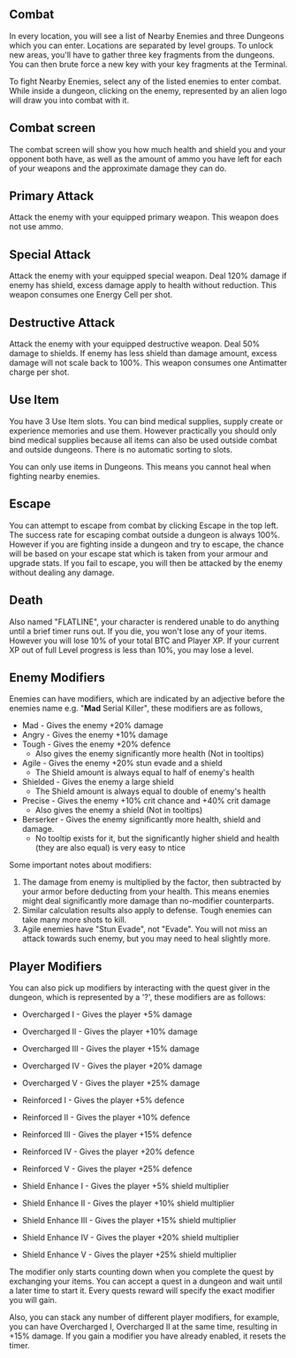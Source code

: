 ## Combat

In every location, you will see a list of Nearby Enemies and three Dungeons which you can enter. Locations are separated by level groups.  To unlock new areas, you'll have to gather three key fragments from the dungeons. You can then brute force a new key with your key fragments at the Terminal.
  
To fight Nearby Enemies, select any of the listed enemies to enter combat. While inside a dungeon, clicking on the enemy, represented by an alien logo will draw you into combat with it.  

## Combat screen
  
The combat screen will show you how much health and shield you and your opponent both have, as well as the amount of ammo you have left for each of your weapons and the approximate damage they can do.  

## Primary Attack
Attack the enemy with your equipped primary weapon. This weapon does not use ammo.

## Special Attack
Attack the enemy with your equipped special weapon. Deal 120% damage if enemy has shield, excess damage apply to health without reduction. This weapon consumes one Energy Cell per shot.

## Destructive Attack
Attack the enemy with your equipped destructive weapon. Deal 50% damage to shields. If enemy has less shield than damage amount, excess damage will not scale back to 100%. This weapon consumes one Antimatter charge per shot.

## Use Item
You have 3 Use Item slots. You can bind medical supplies, supply create or experience memories and use them. However practically you should only bind medical supplies because all items can also be used outside combat and outside dungeons. There is no automatic sorting to slots.

You can only use items in Dungeons. This means you cannot heal when fighting nearby enemies.

## Escape
You can attempt to escape from combat by clicking Escape in the top left. The success rate for escaping combat outside a dungeon is always 100%. However if you are fighting inside a dungeon and try to escape, the chance will be based on your escape stat which is taken from your armour and upgrade stats. If you fail to escape, you will then be attacked by the enemy without dealing any damage.  

## Death

Also named "FLATLINE", your character is rendered unable to do anything until a brief timer runs out. If you die, you won't lose any of your items. However you will lose 10% of your total BTC and Player XP. If your current XP out of full Level progress is less than 10%, you may lose a level.
  
## Enemy Modifiers
  
Enemies can have modifiers, which are indicated by an adjective before the enemies name e.g. "**Mad** Serial Killer", these modifiers are as follows,
  
 - Mad - Gives the enemy +20% damage  
 - Angry - Gives the enemy +10% damage  
 - Tough - Gives the enemy +20% defence  
   - Also gives the enemy significantly more health (Not in tooltips)
 - Agile - Gives the enemy +20% stun evade and a shield  
   - The Shield amount is always equal to half of enemy's health
 - Shielded - Gives the enemy a large shield  
   - The Shield amount is always equal to double of enemy's health
 - Precise - Gives the enemy +10% crit chance and +40% crit damage
   - Also gives the enemy a shield (Not in tooltips)
 - Berserker - Gives the enemy significantly more health, shield and damage.
   - No tooltip exists for it, but the significantly higher shield and health (they are also equal) is very easy to ntice

Some important notes about modifiers:

1. The damage from enemy is multiplied by the factor, then subtracted by your armor before deducting from your health.  This means enemies might deal significantly more damage than no-modifier counterparts. 
2. Similar calculation results also apply to defense. Tough enemies can take many more shots to kill.
3. Agile enemies have "Stun Evade", not "Evade". You will not miss an attack towards such enemy, but you may need to heal slightly more.

  
## Player Modifiers
  
You can also pick up modifiers by interacting with the quest giver in the dungeon, which is represented by a '?', these modifiers are as follows:  
  
 - Overcharged I - Gives the player +5% damage  
 - Overcharged II - Gives the player +10% damage  
 - Overcharged III - Gives the player +15% damage  
 - Overcharged IV - Gives the player +20% damage  
 - Overcharged V - Gives the player +25% damage  
  
  
 - Reinforced I - Gives the player +5% defence  
 - Reinforced II - Gives the player +10% defence  
 - Reinforced III - Gives the player +15% defence  
 - Reinforced IV - Gives the player +20% defence  
 - Reinforced V - Gives the player +25% defence  
  
  
 - Shield Enhance I - Gives the player +5% shield multiplier  
 - Shield Enhance II - Gives the player +10% shield multiplier  
 - Shield Enhance III - Gives the player +15% shield multiplier  
 - Shield Enhance IV - Gives the player +20% shield multiplier  
 - Shield Enhance V - Gives the player +25% shield multiplier  

The modifier only starts counting down when you complete the quest by exchanging your items. You can accept a quest in a dungeon and wait until a later time to start it. Every quests reward will specify the exact modifier you will gain.

Also, you can stack any number of different player modifiers, for example, you can have Overcharged I, Overcharged II at the same time, resulting in +15% damage. If you gain a modifier you have already enabled, it resets the timer.
